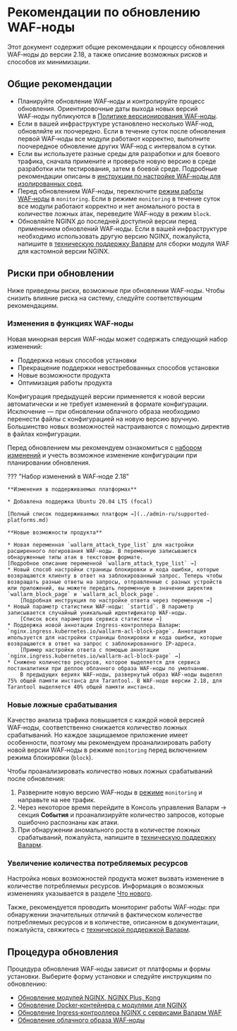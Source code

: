 # Рекомендации по обновлению WAF‑ноды

Этот документ содержит общие рекомендации к процессу обновления WAF‑ноды до версии 2.18, а также описание возможных рисков и способов их минимизации.

## Общие рекомендации

* Планируйте обновление WAF‑ноды и контролируйте процесс обновления. Ориентировочные даты выхода новых версий WAF‑ноды публикуются в [Политике версионирования WAF‑ноды](versioning-policy.md).
* Если в вашей инфраструктуре установлено несколько WAF‑нод, обновляйте их поочередно. Если в течение суток после обновления первой WAF‑ноды все модули работают корректно, выполните поочередное обновление других WAF‑нод с интервалом в сутки.
* Если вы используете разные среды для разработки и для боевого трафика, сначала примените и проверьте новую версию в среде разработки или тестирования, затем в боевой среде. Подробные рекомендации описаны в [инструкции по настройке WAF‑ноды для изолированных сред](../admin-ru/configuration-guides/waf-in-separated-environments/configure-waf-in-separated-environments.md#обновление-настроенной-wafноды).
* Перед обновлением WAF‑ноды, переключите [режим работы WAF‑ноды](../admin-ru/configure-wallarm-mode.md) в `monitoring`. Если в режиме `monitoring` в течение суток все модули работают корректно и нет аномального роста в количестве ложных атак, переведите WAF‑ноду в режим `block`.
* Обновляйте NGINX до последней доступной версии перед применением обновлений WAF‑ноды. Если в вашей инфраструктуре необходимо использовать другую версию NGINX, пожалуйста, напишите в [техническую поддержку Валарм](mailto:support@wallarm.ru) для сборки модуля WAF для кастомной версии NGINX.

## Риски при обновлении

Ниже приведены риски, возможные при обновлении WAF‑ноды. Чтобы снизить влияние риска на систему, следуйте соответствующим рекомендациям.

### Изменения в функциях WAF‑ноды

Новая минорная версия WAF‑ноды может содержать следующий набор изменений:

* Поддержка новых способов установки
* Прекращение поддержки невостребованных способов установки
* Новые возможности продукта
* Оптимизация работы продукта

Конфигурация предыдущей версии применяется к новой версии автоматически и не требует изменений в формате конфигурации. Исключение — при обновлении облачного образа необходимо перенести файлы с конфигурацией на новую версию вручную. Большинство новых возможностей настраиваются с помощью директив в файлах конфигурации.

Перед обновлением мы рекомендуем ознакомиться с [набором изменений](what-is-new.md) и учесть возможное изменение конфигурации при планировании обновления.

??? "Набор изменений в WAF‑ноде 2.18"

    **Изменения в поддерживаемых платформах**

    * Добавлена поддержка Ubuntu 20.04 LTS (focal)

    [Полный список поддерживаемых платформ →](../admin-ru/supported-platforms.md)

    **Новые возможности продукта**

    * Новая переменная `wallarm_attack_type_list` для настройки расширенного логирования WAF‑ноды. В переменную записываются обнаруженные типы атак в текстовом формате.
    [Подробное описание переменной `wallarm_attack_type_list` →]
    * Новый способ настройки страницы блокировки и кода ошибки, которые возвращаются клиенту в ответ на заблокированный запрос. Теперь чтобы возвращать разные ответы на запросы, отправленные с разных устройств или приложений, вы можете передать переменную в значении директив `wallarm_block_page` и `wallarm_acl_block_page`.
        [Подробная инструкция по настройке ответа через переменную →]
    * Новый параметр статистики WAF‑ноды: `startid`. В параметр записывается случайный уникальный идентификатор WAF‑ноды.
        [Список всех параметров сервиса статистики →]
    * Поддержка новой аннотации Ingress‑контроллера Валарм: `nginx.ingress.kubernetes.io/wallarm-acl-block-page`. Аннотация ипользуется для настройки страницы блокировки и кода ошибки, которые возвращаются в ответ на запрос с заблокированного IP‑адреса.
        [Пример настройки ответа с помощью аннотации `nginx.ingress.kubernetes.io/wallarm-acl-block-page` →]
    * Снижено количество ресурсов, которое выделяется для сервиса постаналитики при деплое облачного образа WAF‑ноды по умолчанию.
        В предыдущих вериях WAF‑ноды, развернутый образ WAF‑ноды выделял 75% общей памяти инстанса для Tarantool. В WAF‑ноде версии 2.18, для Tarantool выделяется 40% общей памяти инстанса.

### Новые ложные срабатывания

Качество анализа трафика повышается с каждой новой версией WAF‑ноды, соответственно снижается количество ложных срабатываний. Но каждое защищаемое приложение имеет особенности, поэтому мы рекомендуем проанализировать работу новой версии WAF‑ноды в режиме `monitoring` перед включением режима блокировки (`block`).

Чтобы проанализировать количество новых ложных срабатываний после обновления:

1. Разверните новую версию WAF‑ноды в [режиме](../admin-ru/configure-wallarm-mode.md) `monitoring` и направьте на нее трафик.
2. Через некоторое время перейдите в Консоль управления Валарм → секция **События** и проанализируйте количество запросов, которые ошибочно распознаны как атаки.
3. При обнаружении аномального роста в количестве ложных срабатываний, пожалуйста, напишите в [техническую поддержку Валарм](mailto:support@wallarm.ru).

### Увеличение количества потребляемых ресурсов

Настройка новых возможностей продукта может вызвать изменение в количестве потребляемых ресурсов. Информация о возможных изменениях указывается в разделе [Что нового](what-is-new.md).

Также, рекомендуется проводить мониторинг работы WAF‑ноды: при обнаружении значительных отличий в фактическом количестве потребляемых ресурсов и в количестве, описанном в документации, пожалуйста, свяжитесь с [технической поддержкой Валарм](mailto:support@wallarm.ru).

## Процедура обновления

Процедура обновления WAF‑ноды зависит от платформы и формы установки. Выберите форму установки и следуйте инструкциям по обновлению:

* [Обновление модулей NGINX, NGINX Plus, Kong](nginx-modules.md)
* [Обновление Docker‑контейнера с модулями для NGINX](docker-container.md)
* [Обновление Ingress‑контроллера NGINX с сервисами Валарм WAF](ingress-controller.md)
* [Обновление облачного образа WAF‑ноды](cloud-image.md)